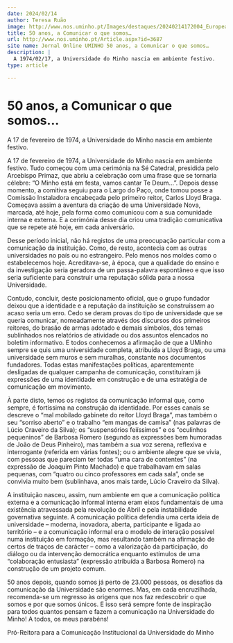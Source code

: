 ```yaml
---
date: 2024/02/14
author: Teresa Ruão
image: http://www.nos.uminho.pt/Images/destaques/20240214172004_EuropeanCooperationDay2022133.jpg
title: 50 anos, a Comunicar o que somos…
url: http://www.nos.uminho.pt/Article.aspx?id=3687
site name: Jornal Online UMINHO 50 anos, a Comunicar o que somos…
description: |
  A 1974/02/17, a Universidade do Minho nascia em ambiente festivo.
type: article

---
```

# 50 anos, a Comunicar o que somos…






A 17 de fevereiro de 1974, a Universidade do Minho nascia em ambiente festivo.

A 17 de fevereiro de 1974, a Universidade do Minho nascia em ambiente festivo. Tudo começou com uma cerimónia na Sé Catedral, presidida pelo Arcebispo Primaz, que abriu a celebração com uma frase que se tornaria célebre: “O Minho está em festa, vamos cantar Te Deum…”. Depois desse momento, a comitiva seguiu para o Largo do Paço, onde tomou posse a Comissão Instaladora encabeçada pelo primeiro reitor, Carlos Lloyd Braga. Começava assim a aventura da criação de uma Universidade Nova, marcada, até hoje, pela forma como comunicou com a sua comunidade interna e externa. E a cerimónia desse dia criou uma tradição comunicativa que se repete até hoje, em cada aniversário.

Desse período inicial, não há registos de uma preocupação particular com a comunicação da instituição. Como, de resto, acontecia com as outras universidades no país ou no estrangeiro. Pelo menos nos moldes como o estabelecemos hoje. Acreditava-se, à época, que a qualidade do ensino e da investigação seria geradora de um passa-palavra espontâneo e que isso seria suficiente para construir uma reputação sólida para a nossa Universidade.

Contudo, concluir, deste posicionamento oficial, que o grupo fundador deixou que a identidade e a reputação da instituição se construíssem ao acaso seria um erro. Cedo se deram provas do tipo de universidade que se queria comunicar, nomeadamente através dos discursos dos primeiros reitores, do brasão de armas adotado e demais símbolos, dos temas sublinhados nos relatórios de atividade ou dos assuntos elencados no boletim informativo. E todos conhecemos a afirmação de que a UMinho sempre se quis uma universidade completa, atribuída a Lloyd Braga, ou uma universidade sem muros e sem muralhas, constante nos documentos fundadores. Todas estas manifestações políticas, aparentemente desligadas de qualquer campanha de comunicação, constituíram já expressões de uma identidade em construção e de uma estratégia de comunicação em movimento.

À parte disto, temos os registos da comunicação informal que, como sempre, é fortíssima na construção da identidade. Por esses canais se descreve o “mal mobilado gabinete do reitor Lloyd Braga”, mas também o seu “sorriso aberto” e o trabalho “em mangas de camisa” (nas palavras de Lúcio Craveiro da Silva); os “suspensórios feiíssimos” e os “oculinhos pequeninos” de Barbosa Romero (segundo as expressões bem humoradas de João de Deus Pinheiro), mas também a sua voz serena, reflexiva e interrogante (referida em várias fontes); ou o ambiente alegre que se vivia, com pessoas que pareciam ter todas “uma cara de contentes” (na expressão de Joaquim Pinto Machado) e que trabalhavam em salas pequenas, com “quatro ou cinco professores em cada sala”, onde se convivia muito bem (sublinhava, anos mais tarde, Lúcio Craveiro da Silva).

A instituição nasceu, assim, num ambiente em que a comunicação política externa e a comunicação informal interna eram eixos fundamentais de uma existência atravessada pela revolução de Abril e pela instabilidade governativa seguinte. A comunicação política defendia uma certa ideia de universidade – moderna, inovadora, aberta, participante e ligada ao território – e a comunicação informal era o modelo de interação possível numa instituição em formação, mas resultando também na afirmação de certos de traços de carácter – como a valorização da participação, do diálogo ou da intervenção democrática enquanto estímulos de uma “colaboração entusiasta” (expressão atribuída a Barbosa Romero) na construção de um projeto comum.

50 anos depois, quando somos já perto de 23.000 pessoas, os desafios da comunicação da Universidade são enormes. Mas, em cada encruzilhada, recomenda-se um regresso às origens que nos faz redescobrir o que somos e por que somos únicos. E isso será sempre fonte de inspiração para todos quantos pensam e fazem a comunicação na Universidade do Minho! A todos, os meus parabéns!


Pró-Reitora para a Comunicação Institucional da Universidade do Minho
